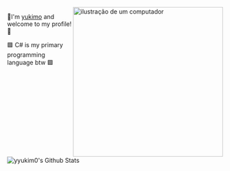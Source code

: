 <img src="https://raw.githubusercontent.com/MicaelliMedeiros/micaellimedeiros/master/image/computer-illustration.png" alt="ilustração de um computador" min-width="350px" max-width="400px" width="350px" align="right">

<p align="left"> 
🍃I'm <a href="https://www.linkedin.com/in/kau%C3%AA-de-sousa-ibiapino/">yukimo</a> and welcome to my profile!🍃

🟪 C# is my primary programming language btw 🟪
</p>

![yyukim0's Github Stats](https://github-readme-stats.vercel.app/api?username=yyukim0&theme=monokai&show_icons=true)

